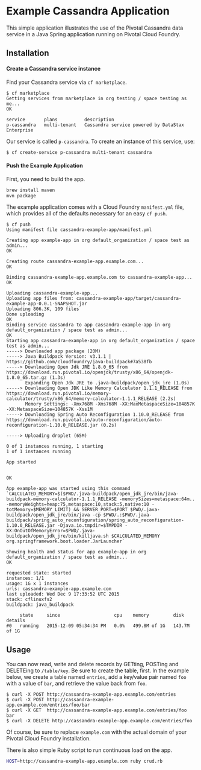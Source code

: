 # Example Cassandra Application

This simple application illustrates the use of the Pivotal Cassandra data service in a Java Spring application running on Pivotal Cloud Foundry.

## Installation

#### Create a Cassandra service instance

Find your Cassandra service via `cf marketplace`.

```
$ cf marketplace
Getting services from marketplace in org testing / space testing as me...
OK

service       plans          description
p-cassandra   multi-tenant   Cassandra service powered by DataStax Enterprise
```

Our service is called `p-cassandra`.  To create an instance of this service, use:

```
$ cf create-service p-cassandra multi-tenant cassandra
```

#### Push the Example Application

First, you need to build the app.

```bash
brew install maven
mvn package
```

The example application comes with a Cloud Foundry `manifest.yml` file, which provides all of the defaults necessary for an easy `cf push`.

```
$ cf push
Using manifest file cassandra-example-app/manifest.yml

Creating app example-app in org default_organization / space test as admin...
OK

Creating route cassandra-example-app.example.com...
OK

Binding cassandra-example-app.example.com to cassandra-example-app...
OK

Uploading cassandra-example-app...
Uploading app files from: cassandra-example-app/target/cassandra-example-app-0.0.1-SNAPSHOT.jar
Uploading 806.3K, 109 files
Done uploading
OK
Binding service cassandra to app cassandra-example-app in org default_organization / space test as admin...
OK
Starting app cassandra-example-app in org default_organization / space test as admin...
-----> Downloaded app package (20M)
-----> Java Buildpack Version: v3.1.1 | https://github.com/cloudfoundry/java-buildpack#7a538fb
-----> Downloading Open Jdk JRE 1.8.0_65 from https://download.run.pivotal.io/openjdk/trusty/x86_64/openjdk-1.8.0_65.tar.gz (1.3s)
       Expanding Open Jdk JRE to .java-buildpack/open_jdk_jre (1.0s)
-----> Downloading Open JDK Like Memory Calculator 1.1.1_RELEASE from https://download.run.pivotal.io/memory-calculator/trusty/x86_64/memory-calculator-1.1.1_RELEASE (2.2s)
       Memory Settings: -Xmx768M -Xms768M -XX:MaxMetaspaceSize=104857K -XX:MetaspaceSize=104857K -Xss1M
-----> Downloading Spring Auto Reconfiguration 1.10.0_RELEASE from https://download.run.pivotal.io/auto-reconfiguration/auto-reconfiguration-1.10.0_RELEASE.jar (0.2s)

-----> Uploading droplet (65M)

0 of 1 instances running, 1 starting
1 of 1 instances running

App started


OK

App example-app was started using this command `CALCULATED_MEMORY=$($PWD/.java-buildpack/open_jdk_jre/bin/java-buildpack-memory-calculator-1.1.1_RELEASE -memorySizes=metaspace:64m.. -memoryWeights=heap:75,metaspace:10,stack:5,native:10 -totMemory=$MEMORY_LIMIT) && SERVER_PORT=$PORT $PWD/.java-buildpack/open_jdk_jre/bin/java -cp $PWD/.:$PWD/.java-buildpack/spring_auto_reconfiguration/spring_auto_reconfiguration-1.10.0_RELEASE.jar -Djava.io.tmpdir=$TMPDIR -XX:OnOutOfMemoryError=$PWD/.java-buildpack/open_jdk_jre/bin/killjava.sh $CALCULATED_MEMORY org.springframework.boot.loader.JarLauncher`

Showing health and status for app example-app in org default_organization / space test as admin...
OK

requested state: started
instances: 1/1
usage: 1G x 1 instances
urls: cassandra-example-app.example.com
last uploaded: Wed Dec 9 17:33:52 UTC 2015
stack: cflinuxfs2
buildpack: java_buildpack

     state     since                    cpu    memory         disk           details
#0   running   2015-12-09 05:34:34 PM   0.0%   499.8M of 1G   143.7M of 1G

```

## Usage

You can now read, write and delete records by GETting, POSTing and DELETEing to `/table/key`.  Be sure to create the table, first.  In the example below, we create a table named `entries`, add a key/value pair named `foo` with a value of `bar`, and retrieve the value back from `foo`.

```
$ curl -X POST http://cassandra-example-app.example.com/entries
$ curl -X POST http://cassandra-example-app.example.com/entries/foo/bar
$ curl -X GET  http://cassandra-example-app.example.com/entries/foo
bar
$ curl -X DELETE http://cassandra-example-app.example.com/entries/foo
```

Of course, be sure to replace `example.com` with the actual domain of your Pivotal Cloud Foundry installation.

There is also simple Ruby script to run continuous load on the app.
```bash
HOST=http://cassandra-example-app.example.com ruby crud.rb
```
